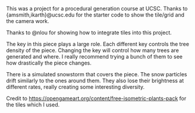 This was a project for a procedural generation course at UCSC. Thanks to {amsmith,ikarth}@ucsc.edu for the starter code to show the tile/grid and the camera work. 

Thanks to @nlou for showing how to integrate tiles into this project. 

The key in this piece plays a large role. Each different key controls the tree density of the piece. Changing the key will control how many trees are generated and where. I really recommend trying a bunch of them to see how drastically the piece changes.

There is a simulated snowstorm that covers the piece. The snow particles drift similarly to the ones around them. They also lose their brightness at different rates, really creating some interesting diversity.

Credit to https://opengameart.org/content/free-isometric-plants-pack for the tiles which I used.